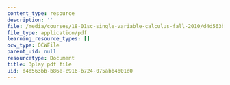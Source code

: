 ```yaml
---
content_type: resource
description: ''
file: /media/courses/18-01sc-single-variable-calculus-fall-2010/d4d563bbb86ec916b724075abb4b01d0_ShGBRUx2ub8.pdf
file_type: application/pdf
learning_resource_types: []
ocw_type: OCWFile
parent_uid: null
resourcetype: Document
title: 3play pdf file
uid: d4d563bb-b86e-c916-b724-075abb4b01d0
---
```

